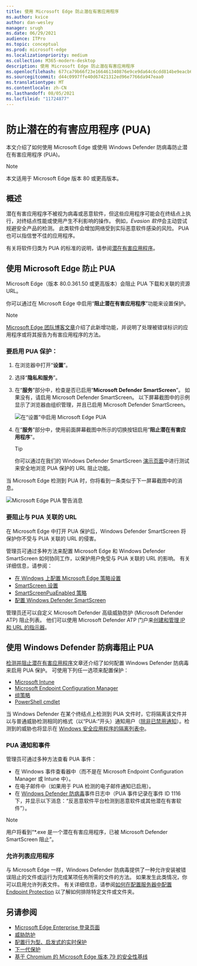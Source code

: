 ```yaml
---
title: 使用 Microsoft Edge 防止潜在有害应用程序
ms.author: kvice
author: dan-wesley
manager: srugh
ms.date: 06/29/2021
audience: ITPro
ms.topic: conceptual
ms.prod: microsoft-edge
ms.localizationpriority: medium
ms.collection: M365-modern-desktop
description: 使用 Microsoft Edge 防止潜在有害应用程序
ms.openlocfilehash: 677ca79b66f23e166461340876e9ce9da64c6cdd814be9eacb613c053e4ec858
ms.sourcegitcommit: d44c0997ffe40d67421312ed96e7766da947eaa0
ms.translationtype: MT
ms.contentlocale: zh-CN
ms.lasthandoff: 08/05/2021
ms.locfileid: "11724877"
---
```

# <a name="protect-against-potentially-unwanted-applications-puas"></a>防止潜在的有害应用程序 (PUA)

本文介绍了如何使用 Microsoft Edge 或使用 Windows Defender 防病毒防止潜在有害应用程序 (PUA)。

> [!NOTE]
> 本文适用于 Microsoft Edge 版本 80 或更高版本。

## <a name="overview"></a>概述

潜在有害应用程序不被视为病毒或恶意软件，但这些应用程序可能会在终结点上执行，对终结点性能或使用产生不利影响的操作。 例如，*Evasion 软件*会主动尝试规避安全产品的检测。 此类软件会增加网络受到实际恶意软件感染的风险。 PUA 也可以指信誉不佳的应用程序。

有关将软件归类为 PUA 的标准的说明，请参阅[潜在有害应用程序](/windows/security/threat-protection/intelligence/criteria#potentially-unwanted-application-pua)。

## <a name="protect-against-pua-with-microsoft-edge"></a>使用 Microsoft Edge 防止 PUA

Microsoft Edge（版本 80.0.361.50 或更高版本）会阻止 PUA 下载和关联的资源 URL。

你可以通过在 Microsoft Edge 中启用“**阻止潜在有害应用程序**”功能来设置保护。

> [!NOTE]
> [Microsoft Edge 团队博客文章](https://blogs.windows.com/msedgedev/2020/02/27/protecting-users-potentially-unwanted-apps/)介绍了此新增功能，并说明了处理被错误标识的应用程序或将其报告为有害应用程序的方法。

### <a name="to-enable-pua-protection"></a>要启用 PUA 保护：

1. 在浏览器中打开“**设置**”。
2. 选择“**隐私和服务**”。
3. 在“**服务**”部分中，检查是否已启用“**Microsoft Defender SmartScreen**”。 如果没有，请启用 Microsoft Defender SmartScreen。 以下屏幕截图中的示例显示了浏览器由组织管理，并且已启用 Microsoft Defender SmartScreen。

   ![在“设置”中启用 Microsoft Edge PUA](./media/microsoft-edge-potentially-unwanted-apps/security-pua-setup.png)

4. 在“**服务**”部分中，使用前面屏幕截图中所示的切换按钮启用“**阻止潜在有害应用程序**”。

   > [!TIP]
   > 你可以通过在我们的 Windows Defender SmartScreen [演示页面](https://demo.smartscreen.msft.net/)中进行测试来安全地浏览 PUA 保护的 URL 阻止功能。

当 Microsoft Edge 检测到 PUA 时，你将看到一条类似于下一屏幕截图中的消息。

   ![Microsoft Edge PUA 警告消息](./media/microsoft-edge-potentially-unwanted-apps/security-pua-msg.png)

### <a name="to-block-against-pua-associated-urls"></a>要阻止与 PUA 关联的 URL

在 Microsoft Edge 中打开 PUA 保护后，Windows Defender SmartScreen 将保护你不受与 PUA 关联的 URL 的侵害。

管理员可通过多种方法来配置 Microsoft Edge 和 Windows Defender SmartScreen 如何协同工作，以保护用户免受与 PUA 关联的 URL 的影响。 有关详细信息，请参阅：

- [在 Windows 上配置 Microsoft Edge 策略设置](./configure-microsoft-edge.md)
- [SmartScreen 设置](./microsoft-edge-policies.md#smartscreen-settings)
- [SmartScreenPuaEnabled 策略](./microsoft-edge-policies.md#smartscreenpuaenabled)
- [配置 Windows Defender SmartScreen](/microsoft-edge/deploy/available-policies?source=docs#configure-windows-defender-smartscreen)

管理员还可以自定义 Microsoft Defender 高级威胁防护 (Microsoft Defender ATP) 阻止列表。 他们可以使用 Microsoft Defender ATP 门户来[创建和管理 IP 和 URL 的指示器](/windows/security/threat-protection/microsoft-defender-atp/manage-indicators#create-indicators-for-ips-and-urlsdomains-preview)。

## <a name="protect-against-pua-with-windows-defender-antivirus"></a>使用 Windows Defender 防病毒阻止 PUA

[检测并阻止潜在有害应用程序](/windows/security/threat-protection/windows-defender-antivirus/detect-block-potentially-unwanted-apps-windows-defender-antivirus#windows-defender-antivirus)文章还介绍了如何配置 Windows Defender 防病毒来启用 PUA 保护。 可使用下列任一选项来配置保护：

- [Microsoft Intune](/windows/security/threat-protection/windows-defender-antivirus/detect-block-potentially-unwanted-apps-windows-defender-antivirus#use-intune-to-configure-pua-protection)
- [Microsoft Endpoint Configuration Manager](/windows/security/threat-protection/windows-defender-antivirus/detect-block-potentially-unwanted-apps-windows-defender-antivirus#use-configuration-manager-to-configure-pua-protection)
- [组策略](/windows/security/threat-protection/windows-defender-antivirus/detect-block-potentially-unwanted-apps-windows-defender-antivirus#use-group-policy-to-configure-pua-protection)
- [PowerShell cmdlet](/windows/security/threat-protection/windows-defender-antivirus/detect-block-potentially-unwanted-apps-windows-defender-antivirus#use-powershell-cmdlets-to-configure-pua-protection)

当 Windows Defender 在某个终结点上检测到 PUA 文件时，它将隔离该文件并以与普通威胁检测相同的格式（以“PUA:”开头）通知用户（[除非已禁用通知](/windows/security/threat-protection/windows-defender-antivirus/configure-notifications-windows-defender-antivirus)）。检测到的威胁也将显示在 [Windows 安全应用程序的隔离列表中](/windows/security/threat-protection/windows-defender-antivirus/windows-defender-security-center-antivirus#detection-history)。

### <a name="pua-notifications-and-events"></a>PUA 通知和事件

管理员可通过多种方法查看 PUA 事件：

- 在 Windows 事件查看器中（而不是在 Microsoft Endpoint Configuration Manager 或 Intune 中）。
- 在电子邮件中（如果用于 PUA 检测的电子邮件通知已启用）。
- 在 [Windows Defender 防病毒](/windows/security/threat-protection/windows-defender-antivirus/troubleshoot-windows-defender-antivirus)事件日志中（PUA 事件记录在事件 ID 1116 下，并显示以下消息：“反恶意软件平台检测到恶意软件或其他潜在有害软件”）。

> [!NOTE]
> 用户将看到“*.exe 是一个潜在有害应用程序，已被 Microsoft Defender SmartScreen 阻止”。

### <a name="allow-list-an-app"></a>允许列表应用程序

与 Microsoft Edge 一样，Windows Defender 防病毒提供了一种允许安装被错误阻止的文件或运行为完成某项任务所需的文件的方法。 如果发生此类情况，你可以启用允许列表文件。 有关详细信息，请参阅[如何在配置服务器中配置 Endpoint Protection](/previous-versions/system-center/system-center-2012-R2/hh508770(v=technet.10)#to-exclude-specific-files-or-folders) 以了解如何排除特定文件或文件夹。

## <a name="see-also"></a>另请参阅

- [Microsoft Edge Enterprise 登录页面](https://aka.ms/EdgeEnterprise)
- [威胁防护](/windows/security/threat-protection/index)
- [配置行为型、启发式的实时保护](/windows/security/threat-protection/windows-defender-antivirus/configure-protection-features-windows-defender-antivirus)
- [下一代保护](/windows/security/threat-protection/windows-defender-antivirus/windows-defender-antivirus-in-windows-10)
- [基于 Chromium 的 Microsoft Edge 版本 79 的安全性基线](https://techcommunity.microsoft.com/t5/microsoft-security-baselines/security-baseline-final-for-chromium-based-microsoft-edge/ba-p/1111863)